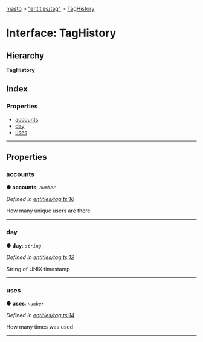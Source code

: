 [masto](../README.md) > ["entities/tag"](../modules/_entities_tag_.md) > [TagHistory](../interfaces/_entities_tag_.taghistory.md)

# Interface: TagHistory

## Hierarchy

**TagHistory**

## Index

### Properties

* [accounts](_entities_tag_.taghistory.md#accounts)
* [day](_entities_tag_.taghistory.md#day)
* [uses](_entities_tag_.taghistory.md#uses)

---

## Properties

<a id="accounts"></a>

###  accounts

**● accounts**: *`number`*

*Defined in [entities/tag.ts:16](https://github.com/neet/masto.js/blob/84b2118/src/entities/tag.ts#L16)*

How many unique users are there

___
<a id="day"></a>

###  day

**● day**: *`string`*

*Defined in [entities/tag.ts:12](https://github.com/neet/masto.js/blob/84b2118/src/entities/tag.ts#L12)*

String of UNIX timestamp

___
<a id="uses"></a>

###  uses

**● uses**: *`number`*

*Defined in [entities/tag.ts:14](https://github.com/neet/masto.js/blob/84b2118/src/entities/tag.ts#L14)*

How many times was used

___


